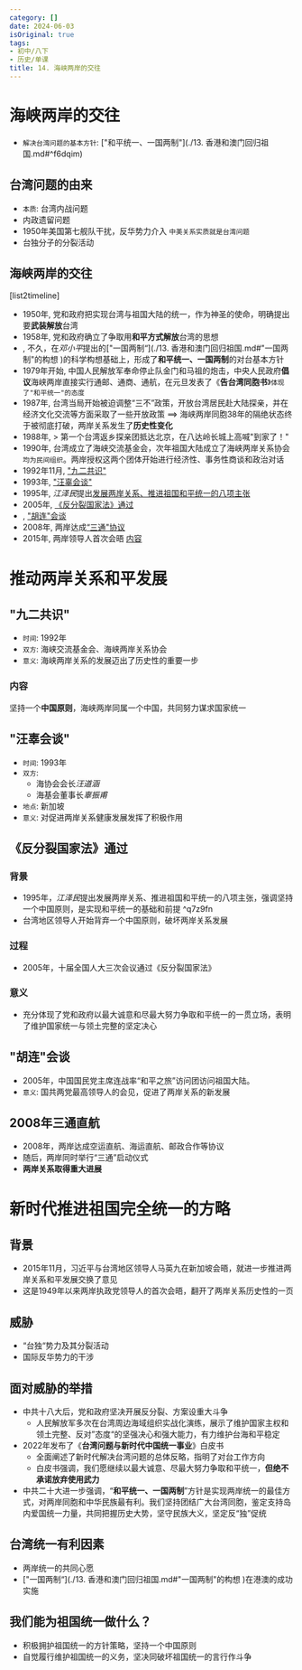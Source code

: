 ```yaml
---
category: []
date: 2024-06-03
isOriginal: true
tags:
- 初中/八下
- 历史/单课
title: 14. 海峡两岸的交往
---
```

# 海峡两岸的交往
- `解决台湾问题的基本方针`: ["和平统一、一国两制"](./13. 香港和澳门回归祖国.md#^f6dqim)
## 台湾问题的由来
- `本质`: 台湾内战问题
- 内政遗留问题
- 1950年美国第七舰队干扰，反华势力介入 `中美关系实质就是台湾问题`
- 台独分子的分裂活动
## 海峡两岸的交往
[list2timeline]
- 1950年,  党和政府把实现台湾与祖国大陆的统一，作为神圣的使命，明确提出要**武装解放**台湾
- 1958年,  党和政府确立了争取用**和平方式解放**台湾的思想
- ,  不久，在*邓小平*提出的["一国两制“](./13. 香港和澳门回归祖国.md#"一国两制"的构想 )的科学构想基础上，形成了**和平统一、一国两制**的对台基本方针
- 1979年开始,  中国人民解放军奉命停止队金门和马祖的炮击，中央人民政府**倡议**海峡两岸直接实行通邮、通商、通航，在元旦发表了《**告台湾同胞书**》`体现了"和平统一"的态度`
- 1987年,  台湾当局开始被迫调整“三不”政策，开放台湾居民赴大陆探亲，并在经济文化交流等方面采取了一些开放政策 ==> 海峡两岸同胞38年的隔绝状态终于被彻底打破，两岸关系发生了**历史性变化**
- 1988年,  > 第一个台湾返乡探亲团抵达北京，在八达岭长城上高喊"到家了！"
- 1990年,  台湾成立了海峡交流基金会，次年祖国大陆成立了海峡两岸关系协会`均为民间组织`。两岸授权这两个团体开始进行经济性、事务性商谈和政治对话
- 1992年11月,  ["九二共识"](#"九二共识")
- 1993年,  ["汪辜会谈"](#"汪辜会谈")
- 1995年,  *江泽民*提出[发展两岸关系、推进祖国和平统一的八项主张](#^q7z9fn)
- 2005年,  [《反分裂国家法》通过](#《反分裂国家法》通过)
- ,  ["胡连"会谈](#"胡连"会谈)
- 2008年,  两岸达成[“三通"协议](#2008年三通直航)
- 2015年,  两岸领导人首次会晤 [内容](#新时代推进祖国完全统一的方略#背景)
# 推动两岸关系和平发展
## "九二共识"
- `时间`: 1992年
- `双方`: 海峡交流基金会、海峡两岸关系协会
- `意义`: 海峡两岸关系的发展迈出了历史性的重要一步
### 内容
坚持一个**中国原则**，海峡两岸同属一个中国，共同努力谋求国家统一

## "汪辜会谈"
- `时间`: 1993年
- `双方`:
    - 海协会会长*汪道涵*
    - 海基会董事长*辜振甫*
- `地点`: 新加坡
- `意义`: 对促进两岸关系健康发展发挥了积极作用

## 《反分裂国家法》通过
### 背景
- 1995年，*江泽民*提出发展两岸关系、推进祖国和平统一的八项主张，强调坚持一个中国原则，是实现和平统一的基础和前提 ^q7z9fn
- 台湾地区领导人开始背弃一个中国原则，破坏两岸关系发展
### 过程
- 2005年，十届全国人大三次会议通过《反分裂国家法》
### 意义
- 充分体现了党和政府以最大诚意和尽最大努力争取和平统一的一贯立场，表明了维护国家统一与领土完整的坚定决心
## "胡连"会谈
- 2005年，中国国民党主席连战率“和平之旅”访问团访问祖国大陆。
- `意义`: 国共两党最高领导人的会见，促进了两岸关系的新发展
## 2008年三通直航
- 2008年，两岸达成空运直航、海运直航、邮政合作等协议
- 随后，两岸同时举行“三通”启动仪式
- **两岸关系取得重大进展**

# 新时代推进祖国完全统一的方略
## 背景
- 2015年11月，习近平与台湾地区领导人马英九在新加坡会晤，就进一步推进两岸关系和平发展交换了意见
- 这是1949年以来两岸执政党领导人的首次会晤，翻开了两岸关系历史性的一页
## 威胁
- “台独“势力及其分裂活动
- 国际反华势力的干涉
## 面对威胁的举措
- 中共十八大后，党和政府坚决开展反分裂、方案设重大斗争
    - 人民解放军多次在台湾周边海域组织实战化演练，展示了维护国家主权和领土完整、反对”态度“的坚强决心和强大能力，有力维护台海和平稳定
- 2022年发布了《**台湾问题与新时代中国统一事业**》白皮书
    - 全面阐述了新时代解决台湾问题的总体反略，指明了对台工作方向
    - 白皮书强调，我们愿继续以最大诚意、尽最大努力争取和平统一，**但绝不承诺放弃使用武力**
- 中共二十大进一步强调，“**和平统一、一国两制**”方针是实现两岸统一的最佳方式，对两岸同胞和中华民族最有利。我们坚持团结广大台湾同胞，鉴定支持岛内爱国统一力量，共同把握历史大势，坚守民族大义，坚定反“独”促统
## 台湾统一有利因素
- 两岸统一的共同心愿
- ["一国两制“](./13. 香港和澳门回归祖国.md#"一国两制"的构想 )在港澳的成功实施
## 我们能为祖国统一做什么？
- 积极拥护祖国统一的方针策略，坚持一个中国原则
- 自觉履行维护祖国统一的义务，坚决同破坏祖国统一的言行作斗争 
